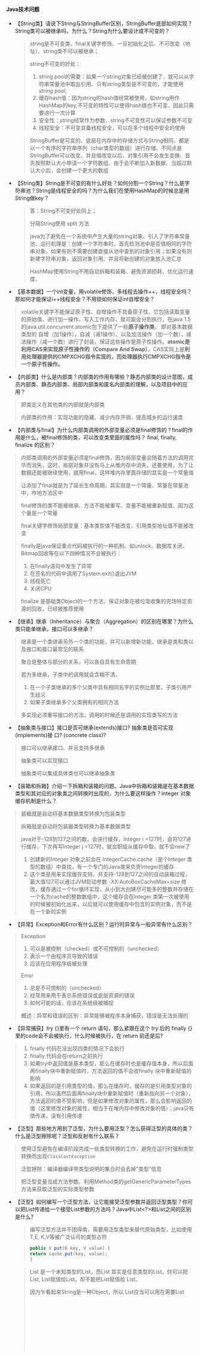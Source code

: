#### Java技术问题

- 【String类】请说下String与StringBuffer区别，StringBuffer底部如何实现？String类可以被继承吗，为什么？String为什么要设计成不可变的？

  > string是不可变类、final关键字修饰、一旦初始化之后、不可改变（地址）、string类不可以被继承；
  >
  > string不可变的好处：
  >
  > 1. string pool的需要：如果一个string对象已经被创建了、就可以从字符串常量池中取出引用、只有string类型是不可变的，才能使用string pool;
  > 2. 缓存hash值：因为string的hash值经常被使用，如string用作HashMap的key,不可变的特性可以使得hash值也不可变、因此只需要进行一次计算
  > 3. 安全性：string经常作为参数、string不可变性可以保证参数不可变
  > 4. 线程安全：不可变具备线程安全，可以在多个线程中安全的使用

  > StringBuffer是可变的、底层在内存中的存储方式与String相同、都是以一个有序的字符串序列（char类型的数组）进行存储、不同点是StringBuffer可以改变、并且值改变以后、对象引用不会发生变换、首先按照默认大小申请一个字符数组、由于会不断加入新数据、当超过默认大小后，会创建一个更大的数组

- 【String类】String是不可变的有什么好处？如何分割一个String？什么是字符串池？String是线程安全的吗？为什么我们在使用HashMap的时候总是用String做key？

  > 答：String不可变好处同上；
  >
  > 分隔String使用 split 方法
  >
  > java为了避免在一个系统中产生大量的string对象、引入了字符串常量池、运行机理是：创建一个字符串时，首先检测池中是否值相同的字符串对象，如果有则不需要创建直接从池中查到的对象引用；如果没有则新建字符串对象，返回对象引用、并且将新创建的对象放入池汇总
  >
  > HashMap使用String不用自动拆箱和装箱、避免资源损耗、优化运行速度、

  

  

- 【基本数据】一个int变量，用volatile修饰，多线程去操作++，线程安全吗？那如何才能保证i++线程安全？不用锁如何保证int自增安全？

> volatile关键字不能保证原子性、自增操作不具备原子性、它包括读取变量的原始值、进行加一操作、写入工作内存，就可能会分割执行，在java 1.5的java.util.concurrent.atomic包下提供了一些**原子操作类**， 即对基本数据类型的 自增（加1操作），自减（减1操作）、以及加法操作（加一个数），减法操作（减一个数）进行了封装，保证这些操作是原子性操作。**atomic是利用CAS来实现原子性操作的（Compare And Swap）**，CAS实际上是**利用处理器提供的CMPXCHG指令实现的，而处理器执行CMPXCHG指令是一个原子性操作。**

- 【内部类】什么是内部类？内部类的作用有哪些？静态内部类的设计意图，成员内部类、静态内部类、局部内部类和匿名内部类的理解，以及项目中的应用？

> 把类定义在其他类的内部就是内部类
>
> 内部类的作用：实现功能的隐藏、减少内存开销、提高城乡的运行速度
>
> 

- 【内部类与final】为什么内部类调用的外部变量必须是final修饰的？final的作用是什么，被final修饰的类，可以改变类里面的属性吗？ final, finally, finalize 的区别？

> 内部类调用的外部变量必须是final修饰，因为局部变量会随着方法的调用完毕而消失，这时，局部对象并没有马上从堆内存中消失，还要使用，为了让数据还能被继续使用，就用final，这样堆内存里面存储的其实是一个常量值
>
> 让添加了final就是为了延长生命周期，其实就是一个常量、常量在常量池中，咋地方法区中
>
> final修饰的类不能被继承、方法不能被重写、变量不能被重新赋值、因为这个量是一个常量
>
> final关键字修饰局部变量：基本类型值不能改变、引用类型地址值不能被改变
>
> finally是java保证重点代码被执行的一种机制、如unlock、数据库关闭、Bitmap回收等在以下四种情况不会被执行：
>
> 1. 在finally语句中发生了异常
> 2. 在签名的代码中调用了System.exit()退出JVM
> 3. 线程死亡
> 4. 关闭CPU
>
> finalize 是基础类Object的一个方法、保证对象在被垃圾收集的完场特定资源的回收，已经被推荐使用

- 【继承】继承（Inheritance）与聚合（Aggregation）的区别在哪里？为什么类只能单继承，接口可以多继承？

> 继承是一个类继承另外一个类的功能，并可以新增新功能，继承是类和类以及接口和接口最常见的联系
>
> 聚合是整体与部分的关系，可以各自具有生命周期
>
> 若为多继承，子类中的调用就会含糊不清，
>
> 1. 在一个子类继承的多个父类中具有相同名字的实例比那里，子类引用产生歧义
> 2. 如果子类继承多个父类拥有的相同方法
>
> 多实现必须重写接口的方法，调用的时候还是调用的实现类写的方法

- 【抽象类与接口】接口是否可继承(extends)接口? 抽象类是否可实现(implements)接 口? (concrete class)?

> 接口可以继承接口、并且支持多继承
>
> 抽象类可以实现接口
>
> 抽象类可以集成具体类也可以继承抽象类

- 【装箱和拆箱】介绍一下拆箱和装箱的问题。Java中拆箱和装箱是在基本数据类型和其对应的对象类之间转换时出现的，为什么要这样操作？Integer 对象缓存机制是什么？

> 装箱就是自动将基本数据类型转换为包装类型
>
> 拆箱就是自动将包装器类型转换为基本数据类型
>
> java对于-128到127之间的数，会进行缓存，Integer  i =127时，会将127进行缓存，下次再写Integer j =127时，就会职级从缓存中取，就不会new了 
>
> 1. 创建新的Integer 对象之前会在 IntegerCache.cache（是个Integer  类型的数组）中查找，有一个专门的Java类来负责Integer的缓存
> 2. 这个类是用来实现缓存支持，并支持-128到127之间的自动装箱过程，最大值127可以通过JVM启动参数  -XX:AutoBoxCacheMax=size 修改，缓存通过一个for循环实现，从小到大创建尽可能多的整数并存储在一个名为cache的整数数组中，这个缓存会在Integer 类第一次被使用的时候被初始化出来，以后就可以使用缓存中包含的实例对象，而不是在一个新的实例
>
> 

- 【异常】Exception和Error有什么区别？运行时异常与一般异常有什么区别？

> Exception
>
> 1. 可以是被控制（checked）或不可控制的（unchecked）
> 2. 表示一个由程序员导致的错误
> 3. 应该在应用程序级被处理
>
> Error
>
> 1. 总是不可控制的（unchecked）
> 2. 经常用来用于表示系统错误或底层资源的错误
> 3. 如何可能的话，应该在系统级被捕捉
>
> 概述：异常和错误的区别：异常能够被程序本身捕获，错误是无法处理的

- 【异常捕获】try {}里有一个 return 语句，那么紧跟在这个 try 后的 finally {}里的code会不会被执行，什么时候被执行，在 return 前还是后?

> 1. finally 代码在没出现四类的情况下会执行
> 2. finally 代码会在return之前执行
> 3. 如果try中返回值是基本类型，那么在缓存时也是缓存值本身，所以后面再finally块中重新赋值时，方法返回的值不会收finally 块中重新赋值的影响
> 4. 如果返回的是引用类型的值，那么在缓存时，缓存的是引用类型对象的引用，所以虽然后面再finally块中重新赋值时（重新指向另一个对象），方法返回的值不受影响，但是如果修改对象的属性，那么会影响返回的值（这里修改对象的属性，相当于在堆内存中修改对象的值）；java只有值传递，没有引用传递

- 【泛型】那些地方用到了泛型，为什么要用泛型？怎么获得泛型的具体的类？什么是泛型擦除呢？泛型和反射有什么联系？

> 使用泛型避免在编译阶段完成一些类型转换的工作，避免在运行时强制类型转换而出现`ClassCastException`
>
> 泛型擦除：编译器编译带类型说明的集合时会去掉”类型“信息
>
> 把泛型变量当成方法参数、利用Method类的getGenericParameterTypes方法来获取泛型的实际类型参数

- 【泛型】如何编写一个泛型方法，让它能接受泛型参数并返回泛型类型？你可以把List<String>传递给一个接受List<Object>参数的方法吗？Java中List<?>和List<Object>之间的区别是什么?

> 编写泛型方法并不困得南，需要用泛型类型来替代原始类型，比如使用T,E, K,V等被广泛认可的类型占符

> ```java
> public V put(K key, V value) {
> return cache.put(key, value);
> }
> ```

>  List<?> 是一个未知类型的List，而List<Object> 其实是任意类型的List。你可以把List<String>, List<Integer>赋值给List<?>，却不能把List<String>赋值给 List<Object>。  
>
> 因为乍看起来String是一种Object，所以 List<String>应当可以用在需要List<Object>的地方，但是事实并非如此。真这样做的话会导致编译错误。如 果你再深一步考虑，你会发现Java这样做是有意义的，因为List<Object>可以存储任何类型的对象包括String, Integer等等，而List<String>却只能用来存储Strings。
>
> List<Object> objectList;
>
> List<String> stringList;
>
> objectList = stringList; //compilation error incompatible types

- 【泛型与反射】通过反射获得泛型的实际类型参数？父类子类使用泛型，其中使用泛型需要注意什么问题？

> 通过ParameterizedType
>
> （1）List<? extends T>适用于读取数据，读取出来的数据全部用T类型接收。如果我们往此list中添加T类型不同的子类的话，各种子类无法相互转换，因此不能添加元素，但可接受初始赋值。
>
> （2）List<? super T>适用于添加元素，只能添加T类型或其子类类型。因为这些类型都能转换为？表示的类型（向上转型），因此我们可以对此list添加元素。只能用Object类型来接收获取到的元素，但是这些元素原本的类型会丢失，因此最好不要使用此泛型来获取元素。

- 【反射】如何防止反射序列化攻击单例？反射中有个暴力访问权限方法，这个方法怎么实现的？如何避免发射攻击？

> abstract、无法实例化、反射无能为力

- 【类加载机制】Person p = new Person()请写一下类的加载过程？在加载过程分别对Person类中的常量，变量，构造方法，成员方法做了什么处理？

> 1. new 用到了person.class 所以会先找到Person.class文件，并加载到内存中
> 2. 执行该类中的static代码块，如果有的话，给Person.class类进行初始化
> 3. 在堆内存中开辟空间分配内存地址
> 4. 咋对内存中建立对象的特有属性，并进行默认初始化
> 5. 对属性进行显示初始化
> 6. 对对象进行构造代码块进行初始化
> 7. 对对象进行与之对应的构造函数进行初始化
> 8. 将内存地址付给栈内存中的p变量

- 【多线程】多线程具有什么优点和缺点？为什么说开启大量的线程,会降低程序的性能，那么该如何做才能降低性能？

> 优点：
>
> 1. 将耗时较长的操作（网络请求、图片下载、音频下载、数据库访问等），放在子线程执行，可以防止主线程卡死；
> 2. 可以发挥多核处理的优势，提升cpu效率
>
> 缺点：
>
> 1. 每开辟一个子线程就消耗一定的资源
> 2. 会造成代码的阅读星变差
> 3. 如果出现多个线程同时访问一个资源，会出现资源争夺的情况

- 【锁机制】谈谈对Synchronized关键字，类锁，方法锁，重入锁的理解？对象锁和类锁是否会互相影响？

> Synchronized是一个java关键字，需要原子性、可见性、有序性三种特性的时候作为一种解决方案
>
> Synchronized修饰一个代码块，修饰一个方法、修饰一个静态方法、修饰一个类
>
> 类锁和对象锁不同，synchronized修饰不加static的方法，锁是加载单个对象上，不同的对象没有竞争关系，修饰加了static方法，锁是加载类上，这个类所有的对象竞争一把锁。
>
> 重入锁支持一个线程对资源的重复加锁
>
> ```java
> 	synchronized (this) {
> 				System.out.println("第1次获取锁，这个锁是：" + this);
> 				int index = 1;
> 				while (true) {
> 					synchronized (this) {
> 						System.out.println("第" + (++index) + "次获取锁，这个锁是：" + this);
> 					}
> 					if (index == 10) {
> 						break;
> 					}
> 				}
> ```
> 

- 【反射】什么是反射机制？反射机制的优缺点？通过设置setAccessible(true)暴力访问权限有什么危害？

> 反射是为了能够动态加载一个类，动态的调用一个方法，动态的访问一个属性等动态要求而设计的，出发点就在于JVM会为每个类创建一个java.lang.Class类的实例，通过改队形可以获取这个类的信息，然后通过使用java.lang.reflect包下的API以达到各种动态需求。
>
> 反射机制是在运行状态中，对于任意一个类，都能够知道这个类的所有属性和方法，对于任意一个对象，都能够调用它的任意一个方法和属性，这种动态获取的信息以及动态调用对象的方法功能称为java语言的反射机制
>
> 优点：运行期类型的判断，动态类加载，动态代理使用反射
>
> 缺点：性能是一个问题，反射相当于一个系列解释操作，通过jvm要做的事情，性能比直接的java代码要慢很多

- 【同步锁】静态同步锁与普通同步锁的区别？具体有哪些使用场景……

> 静态同步锁锁住的是类实例
>
> 普通同步锁锁住的是对象自己



- 【面向对象】面向对象有哪些特征？继承，封装，多态，可以随意抽一个问细节？接口和抽象类有什么区别？

> 抽象类和接口的区别
>
> 1. 接口的方法默认是Public, 所有方法在接口中不能有实现（java8开始接口方法可以又默认实现）。抽象类可以有非抽象的方法
> 2. 接口中的实例变量默认是final类型的，而抽象类则不一定
> 3. 一个类实现接口要实现接口的所有方法，而抽象类不一定
> 4. 接口不能用new实现方法，但是可以声明，必须引用一个实现该接口的对象， 从设计层面讲，抽象是对类的抽象，是一种模板设计，接口是行为的抽象，是一种行为的规范

- 【并发】volatile这个关键字是怎么理解的？在并发环境中如何确保程序的可见性、顺序性和一致性？

> volatile保证可见性：
>
> 一旦一个共享变量（类的成员变量，类的静态成员变量）被volatile修饰，那么就具有了两层含义：
>
> 1. 保证了不同线程对这个变量进行操作的可见性，即一个线程修改了某个变量的值，这个新值对其他线程来说是立即可见的
> 2. 禁止指令重排序
>
> volatile不保证原子性：
>
> 自增操作不是原子操作，而且volatile无法保证对变量的任何操作都是原子性的，解决方法可以通过使用synchronized或者lock,保证原子性，也可以使用AtomiInteger
>
> volatile保证有序性
>
> volatile关键字禁止指令重排序有两层意思：
>
> 1. 当程序执行到volatile变量的读操作或者写操作时，在其签名的操作的更改肯定全都已经进行，且结果已经对后面的操作可见，在其后面的操作肯定还没有进行
> 2. 在进行质量优化时，不能将在堆volatile变量的读操作或者写操作的语句放在其后面执行，也不能把volatile变量后面的语句放到其签名执行

> 

- 【GC机制】垃圾回收机制的原理是什么？这一块主要是了解是否对java虚拟机有了解……

> JVM分配内存
>
> 识别哪些内存是垃圾需要回收
>
> 最后才是用什么方式回收
>
> 栈内存管理是顺序分配的，而且定长，不存在内存回收问题；而堆则是为java对象的实例随机分配内存，不定长度，所以存在内存分配和回收的问题
>
> 垃圾回收机制原理：
>
> 从程序的主要运行对象（如静态对象、寄存器、栈上指向对内存对象等）开始检查引用链，当遍历一遍后得到上述这些无法回收的对象和他们所引用的对象链，组成无法回收的对象集合，而其他孤立对象就作为垃圾回收
>
> GC为了能够正确释放对象，必须监控每一个对象的运行状态，包括对象的申请，引用，被引用，赋值等，GC都需要进行监控，监视对象状态是为了更加准确地、及时释放对象，而释放对象的根本原则就是该对象不再被引用
>
> 

- 【队列】队列有什么特征？队列底层是怎么实现的，为什么底层需要使用循环数组？

>   队列（queue）是一种基本的线性结构，其特点是先进先出（First In First Out, FIFO）。队列可以用数组或链表实现。当用数组实现时，为了提高空间利用率，数组要“循环使用”。如下图所示。
>
> ![img](https://img2018.cnblogs.com/blog/793003/201903/793003-20190309152842700-1916586858.png)
>
>    用循环数组的方式实现时，为了方便地判断队列是否为空或者满，可以采用以下方式：
>
>    1) 设队列最大容量为 max_size，那么要开一个长度为 max_size+1的数组。因为，队列为0, 1, ..., max_size 个元素共 max_size+1 种状态。
>
>    2) 如上图所示， 设 rear 为当前队列尾部元素在数组中的下标位置，front 为**当前队列头部元素的逻辑上前一个位置**的数组下标，存储队列元素的数组下标范围 0 ~ max_size，则：
>
> ​     初始时，front = rear = 0。
>
> ​     当有元素入队时，先判断是否满，不满则更新尾部位置 rear = (rear + 1) % (max_size + 1)，然后将新入队元素加到数组下标为 rear 处。
>
> ​     当有元素出队时，先判断是否空，不空则更新头部位置 front = (front + 1) % (max_size + 1)，然后该 front 位置元素为出队元素。
>
> ​     队列为满的条件是：(rear + 1) % (max_size + 1) == front。
>
> ​     队列为空的条件是：front == rear。

- 【Clone】如何实现对象克隆？深拷贝和浅拷贝区别？深拷贝和浅拷贝如何实现激活机制？

> 浅拷贝对于基本类型的变量而言是拷贝值，对引用数据类型拷贝对象本身，而不会拷贝引用
>
> 深拷贝对于基本数据类型而言拷贝的是值，对引用数据类型将会拷贝引用和对象
>
> 实现浅拷贝implements Cloneable即可实现super.clone()方法
>
> 实现深拷贝需要重写Cloneable方法，完全new一股新对象和引用
>
> 



#### 数据结构，数组，集合

- 【fail-fast】什么是Java集合的快速失败机制 “fail-fast”？这种情况会在什么场景下发生，具体分析一下？

> java集合的一种错误检测机制、当多个线程对集合进行结构上的改变操作时，可能会产生fail-fast机制
>
> 例如：两个线程1和2，线程1通过Iterator遍历集合A中的元素，某个时刻线程2修改了结合A的结构，这时候程序会抛出ConcurrentModificationException异常，从而产生fail-fast
>
> 

- 【HashMap】HashMap的实现机制，底层数据结构是什么？怎么样HashMap线程安全，HashMap和HashTable有什么区别？HashMap如果Hash冲突了怎么解决？

> HashMap在jdk1.8之前是数组加链表的形式
>
> 1.8之后是数组加链表加红黑树的形式，使用ConcurrentHashMap保证线程安全；
>
> HashMap和HashTable区别：
>
> HashMap运行传入空key和空值；
>
> HashTable是线程安全的
>
> HashMap遇到Hash冲突通过链表的形式存入，取时根据hash值相等之后通过equals方法比较key得出位置

- 【List集合】ArrayList，Vector和LinkList的区别，底层分别是怎么实现的，存储空间是如何扩容的？什么是加载因子？

> - LinkedList 同时实现了 List 接口和 Deque 接口，所以既可以将 LinkedList 当做一个有序容器，也可以将之看作一个队列（Queue），同时又可以看作一个栈（Stack）。虽然 LinkedList 和 ArrayList 一样都实现了 List 接口，但其底层是通过**双向链表**来实现的，所以 LinkedList 插入和删除元素的效率都要比 ArrayList 高，因此随机访问的效率也要比 ArrayList 低。
> - 简单总结一下
>   - 实现了List接口和Deque接口，是双端链表
>   - 支持高效的插入和删除操作
>   - 不是线程安全的
>
> ArrayList添加元素时如何扩容
>
> - 通过add方法添加元素，其操作是将指定的元素追加到此列表的末尾。[博客](https://github.com/yangchong211/YCBlogs)
> - 它的实现其实最核心的内容就是`ensureCapacityInternal`。这个函数其实就是**自动扩容机制的核心**。依次来看一下他的具体实现。
> - 当增加数据的时候，如果ArrayList的大小已经不满足需求时，那么就将数组变为原长度的1.5倍，之后的操作就是把老的数组拷到新的数组里面。例如，默认的数组大小是10，也就是说当我们`add`10个元素之后，再进行一次add时，就会发生自动扩容，数组长度由10变为了15具体情况如下所示。

> 门限值等于（负载因子）x（容量），如果构建 HashMap的时候没有指定它们，那么就是依据相应的默认常量值。



- 【HashSet】HashSet是如何保证数据不可重复的？HashSet和TreeSet有什么区别？TreeMap和TreeSet在排序时如何比较元素？Collections工具类中的sort()方法如何比较元素？

> TreeSet是根据二叉树实现的，也就是TreeMap，放入数据不能重复而且不能为null,可以重写compareTo方法来确定元素大小，从而进行升序排序

> HashSet是根据hashCode来决定存储位置的，是通过HashMap来实现的，所以对象必须实现hashCode方法，存储的数据无序不能重复，可以存储null，但是只能存一个
>
> HashSet添加元素时，HashSet会将该操作转换为向HashMap添加键值对，如果HashMap中包含key值与待插入元素相等的键值对（hashCode()方法返回值相等，通过equals()方法比较也返回true）,则待添加的键值对的value会覆盖原有数据，单key不会有所改变

- 【HashMap】为什么HashMap中String、Integer这样的包装类适合作为K？如果我想要让自己的Object作为K应该怎么办呢？
- 【ConcurrentHashMap】ConcurrentHashMap和Hashtable的区别？ConcurrentHashMap的具体实现知道吗？ConcurrentHashMap是如何实现分段锁？ConcurrentHashMap 如何实现高效地线程安全？
- 【HashMap】HashMap 的 table的容量如何确定？loadFactor 是什么？ 该容量如何变化？这种变化会带来什么问题？
- 【数组】在java中，声明一个数组过程中，是如何分配内存的？如何实现数组逆置？如何权衡是使用无序的数组还是有序的数组？怎么判断数组是 null 还是为空？


#### 网络技术

- 【网络请求】常用的HTTP方法有哪些？post和get请求有什么区别？实际开发中涉及账号登录使用哪种请求？

> ![Image.png](http://upload-images.jianshu.io/upload_images/4432347-2d11d6fe54d62e5e.png?imageMogr2/auto-orient/strip%7CimageView2/2/w/1240)
>
> get和post区别：
>
> 1. get请求参数是直接放到url后面的，而post请求时放在请求体中
> 2. get请求参数拼接的url的长度会根据浏览器的不同实现有一定限制，而post请求参数长度没有限制
> 3. get请求方便测试，直接输入地址即可，而post请求不方便测试，需要借助代码或者工具进行发送

- 【HTTPS】讲讲 HTTPS 是怎么做加密的？讲讲非对称加密算法。哪些网站需要用到Https？
- 【HTTP】说一下 HTTP 协议请求头我们常用的 3 个字段？什么是长连接，无状态？Cookie，Session，Token有啥区别？

> Cookie是计算机存储在浏览器目录中的文本文件，当浏览器运行时，存储在RAM中发挥作用，用户从网站或者服务退出，Cookie可存储在用户本地硬盘上面
>
> Session是对于服务器来说的，客户端是没有Session一说的，Session是服务器在客户端连接时添加客户端连接标志的，最终会在服务器软件Tomcat转化一个临时Cookie发送给客户端，当客户端第一请求时服务器会检查是否携带了这个Session，如果没有则会添加Session，如果有就拿出这个Session
>
> token是用户身份验证方式，令牌，最简单的token组成uid，time，sign

- 【Http和Https】说一下http和HTTPS的区别？HTTPS工作原理是什么？HTTP通信机制需要经历那些步骤？TCP和UDP有什么区别？TCP的3次握手和四次挥手，说一下这个过程，第三次握手的作用是什么？


#### 数据算法

- 【二叉树】了解二叉树的遍历么？讲一讲他们。那个数据结构用到了二叉树？有什么可以优化的？


#### Android技术问题

##### 基础组件

- 【数据结构】SparseArray在HashMap上面的改进，大概是如何改进的，说一下原理？
- 【Binder】说一下Binder?

>  https://mp.weixin.qq.com/s?__biz=MzAxMTI4MTkwNQ==&mid=2650826010&idx=1&sn=491e295e6a6c0fe450ad7aa91b6e97cc&chksm=80b7b184b7c03892392015840e4ebc7f2c3533ce8c1a98a5dc6d6d3dd19d53562805d76f6dcb&scene=38#wechat_redirect 
>
>  https://www.jianshu.com/p/429a1ff3560c 
>
>  https://www.jianshu.com/p/adaa1a39a274 
>
> 

​			

- 【Activity组件】Activity启动模式有哪些？具体说一下使用场景，并绘制进出栈的图形？从非activity中开启activity为什么要添加flag，不添加会出现什么问题？
- 【Service】Service的生命周期与启动方法由什么区别？Service先start再bind如何关闭service，为什么bindService可以跟Activity生命周期联动？
- 【BroadcastReceive】广播有哪些注册方式？有什么区别？广播发送和接收原理是什么[binder如何运作的]？
- 【Fragment之懒加载】Fragment是如何做懒加载的？有那几个重要的方法？如何实现？fragment中为什么有时getActivity()会为null？Fragment试图为什么有的时候会重叠，怎么产生的，又如何解决？
- 【Token，Cookie】如何解决登陆过期问题？Token在开发中有什么作用，具体怎么实现的？Token和Cookie有什么区别？
- 【View绘制】LinerLayout跟RelativeLayout的绘制原理？RelativeLayout两次都测量什么……？
- 【View】requestLayout()、invalidate()与postInvalidate()有什么区别？
- 【SurfaceView】SurfaceView与View有何区别？SurfaceView为何不会造成卡顿？SurfaceView替换方案怎么做？
- 【滑动冲突】如何解决ScrollView和RecylerView相同方法的滑动冲突？滑动冲突解决的思想是什么？
- 【事件体系】事件传递流程是什么？主要有哪些方法，请说一下这些方法的作用……
- 【事件体系】事件传递流程和OnTouchListener的关系，那个先执行？事件分发中的onTouch 和onTouchEvent 有什么区别，又该如何使用？
- 【Handler机制】Looper从消息队列中取出消息后，如何传递给handler？消息队列MessageQuee底层怎么实现的？
- 【Handler机制】子线程中是否可以new一个handler对象？会出现什么问题，为什么？
- 【多线程】Android中为什么要使用多线程，说下多线程？Android线程有几种？分别说一下各自的作用？
- 【线程池】为什么说Android开启多个线程容易损耗性能？对线程池原理理解吗？使用线程池有哪些优势，具体结合案例说说……
- 【内存泄漏】常见的内存泄漏有哪些？又是如何解决这些内存泄漏的？并且针对常见的内存泄漏造成的原因是什么？
- 【ANR】ANR是怎么造成的？怎么去解决？用第三方bug管理平台会有日志吧，与异常崩溃日志有什么区别？
- 【图片加载框架】说一下你常用图片加载框架的缓存实现是怎么进行的[三级缓存机制]？LRUCache原理……
- 【动画机制】常见的动画有哪些？具体有哪些使用场景？Animation动画框架实现原理？动画可以改变相应的事件和位置吗？为什么？
- 【四种引用】说一下四中引用的区别和使用场景，什么情况下会导致应用内存空间不足？弱引用和软引用有什么区别？
- 【RecyclerView】说一下RecyclerView绘制步骤和复用机制，复用机制底层是用什么数据结构？还可以问问滑动冲突问题……
- 【OOM】OOM是什么？有哪些场景会造成OOM，如何解决？那么Oom是否可以try catch？为什么？
- 【多进程通信】常见的跨进程通信方式，AIDL的实现原理？bindler通信机制说一下
- 【Retrfit】注解如何获取，反射为何耗性能？了解动态注解吗，说一下Retrfit网络加载框架是如何进行动态注解的？
- 【设计模式】说说你对设计模式的理解，开发过程中主要用到了哪些设计模式？【这个问题回答一定要是自己熟悉的，面试官一般是追问】
- 【性能优化】常用的性能优化有哪些？如何进行布局优化，网路优化，内存泄漏优化等等？

> 布局优化：
>
> 布局优化的核心就是尽量减少布局文件的层级，常见的方式有：
>
> - 多嵌套情况下可使用RelativeLayout减少嵌套。
> - 布局层级相同的情况下使用LinearLayout，它比RelativeLayout更高效。
> - 使用<include>标签重用布局、<merge>标签减少层级、<ViewStub>标签懒加载。
> - 当有多个组件有相似的属性时，可以使用styles，复用样式定义；
> - 通过定义drawable来替代图片资源的使用，降低内存消耗；
>
> 网路优化：
>
> 图片网络优化
>
> - 比如我之前看到豆瓣接口，提供一种加载图片方式特别好。接口返回图片的数据有三种，一种是高清大图，一种是正常图片，一种是缩略小图。当用户处于wifi下给控件设置高清大图，当4g或者3g模式下加载正常图片，当弱网条件下加载缩略图【也称与加载图】。
> - 简单来说根据用户的当前的网络质量来判断下载什么质量的图片（电商用的比较多）。豆瓣开源接口可以参考一下！
>
> 获取网络数据优化
>
> - 移动端获取网络数据优化的几个点
>
> - 连接复用：节省连接建立时间，如开启 keep-alive。
>
>   - 对于Android来说默认情况下HttpURLConnection和HttpClient都开启了keep-alive。只是2.2之前HttpURLConnection存在影响连接池的Bug，具体可见：Android HttpURLConnection及HttpClient选择
>
> - 请求合并：即将多个请求合并为一个进行请求，比较常见的就是网页中的CSS Image Sprites。如果某个页面内请求过多，也可以考虑做一定的请求合并。
>
> - 减少请求数据的大小：对于post请求，body可以做gzip压缩的，header也可以做数据压缩(不过只支持http)
>
>   - 返回数据的body也可以做gzip压缩，body数据体积可以缩小到原来的30%左右。（也可以考虑压缩返回的json数据的key数据的体积，尤其是针对返回数据格式变化不大的情况，支付宝聊天返回的数据用到了）
>
>   
>
>   网络请求异常拦截优化
>
> 在获取数据的流程中，访问接口和解析数据时都有可能会出错，我们可以通过拦截器在这两层拦截错误。
>
> - 1.在访问接口时，我们不用设置拦截器，因为一旦出现错误，Retrofit会自动抛出异常。比如，常见请求异常404，500，503等等。
> - 2.在解析数据时，我们设置一个拦截器，判断Result里面的code是否为成功，如果不成功，则要根据与服务器约定好的错误码来抛出对应的异常。比如，token失效，禁用同账号登陆多台设备，缺少参数，参数传递异常等等。
> - 3.除此以外，为了我们要尽量避免在View层对错误进行判断，处理，我们必须还要设置一个拦截器，拦截onError事件，然后使用ExceptionUtils，让其根据错误类型来分别处理。
> - 具体可以直接看lib中的ExceptionUtils类，那么如何调用呢？入侵性极低，不用改变之前的代码！

- 【差异化】了解过差异化打包吗？怎么实现？实现中遇到什么困难，怎么解决的？
- 【多渠道打包】了解过多渠道打包吗？怎么去实现？
- 【状态吗】常用的相应状态码有哪些？比如404，500，301等是什么意思？
- 【加密和解密】什么是对称加密和非对称加密？常见的加密和解密使用场景有哪些？RSA是属于什么加密方式？
- 【弹窗】Android添加弹窗崩溃(WindowManager$BadTokenException: Unable to add window)是什么原因造成的？
- 【源码分析】Acitivity中的setContentView都做了些什么？
- 【网络白名单】如何避免被抓包【实际上就是比较host】
- 【序列化】intent传递的数据有哪些？为什么intent传递对象数据时，需要序列化？
- 【Kotlin】有了解过kotlin吗？谈一谈与java有什么使用上的区别？
- 【Android8.0】了解新的技术吗？请谈谈对8.0的了解，有应用到实际开发吗？
- 【综合】App开发中遇到什么很难的困难？怎么解决的，花了多长时间？

> 1. 子线程中解析Crash日志并发送导致Anr的解决方式 https://blog.csdn.net/dongyaqin/article/details/87980801 
>
> 2. App启动时候存在白屏或者黑屏问题；解决方法：安卓问题15.0.0.4
> 3. 加载大图导致内存溢出的问题

- 【架构问题(大神分水岭)】项目的架构方式是什么？MVC和MVP有什么区别？开发中如果一个类的逻辑比较复杂，网络请求比较多，如何优化？
- 【插件化(大神分水岭)】说一下对插件化的理解？接下来说说热修复原理，插件化是如何进行加载插件的？
- 【组件化(大神分水岭)】说一下组件化的作用，有什么好处，如何重构代码的？主要是了解思路？

##### 优化相关

- 【Bitmap优化】Bitmap 使用需要注意哪些问题？Bitmap.recycle() 会立即回收么？什么时候会回收？如果没有地方使用这个 Bitmap，为什么垃圾回收不会直接回收它？

##### 复杂控件相关

- 【RecyclerView】RecyclerView滑动卡顿，请分析原因，并提供解决方案。TraceView都能看到哪些成分？
- 【LayoutManager】LayoutManager的源码原理说一下？自定义LayoutManager是怎么实现的？


##### 开源库

- 【Retrofit的实现与原理】Retrofit的实现与原理？那么什么是动态代理，有何特点？
- 【Glide】使用过什么图片加载库？Glide 的源码设计哪里很微妙？它是如何做图片三级缓存的？

> Glide：
>
> - 多种图片格式的缓存，适用于更多的内容表现形式（如Gif、WebP、缩略图、Video）
> - 生命周期集成（根据Activity或者Fragment的生命周期管理图片加载请求）
> - 高效处理Bitmap（bitmap的复用和主动回收，减少系统回收压力）
> - 高效的缓存策略，灵活（Picasso只会缓存原始尺寸的图片，Glide缓存的是多种规格），加载速度快且内存开销小（默认Bitmap格式的不同，使得内存开销是Picasso的一半）
>
>  答案： https://mp.weixin.qq.com/s/jcZA15M_1rvLbaiOYx7-YQ 
>
> 

- 【Rxjava】

>  https://mp.weixin.qq.com/s?__biz=MzIwMTAzMTMxMg==&mid=2649492706&idx=1&sn=d7d213a1db9c8ae3a5b0525d45863518&chksm=8eec871db99b0e0bc4d4d1aa2b7ed5d7c32e5299aee0f0818a798c2deb2996f40f8971c7a6a2&scene=38#wechat_redirect 
>
>  https://mp.weixin.qq.com/s?__biz=MzIwMTAzMTMxMg==&mid=2649492715&idx=1&sn=9d2160fae874472f1ecf40f91c52d837&chksm=8eec8714b99b0e02f08afc916f94fb2bd075c9ce31c214c5c45674739ca110bed423e8f44d5c&scene=38#wechat_redirect 
>
>  https://mp.weixin.qq.com/s?__biz=MzIwMTAzMTMxMg==&mid=2649492715&idx=2&sn=18ec403398fc5044732779ca8cbddd1b&chksm=8eec8714b99b0e02692798393314d6ac437db33e067ab2880972c1124937a66b32d07b49f978&scene=38#wechat_redirect 

- 【ButterKnife】ButterKnife 是怎么做到布局绑定的？注解的原理是什么？分析一下它如何实现findid？
- 【OkHttp】官方为什么会把 HttpClient 和 HttpUrlConnection 替换为 OkHttp 默认实现？它有什么好处？

>  HttpClient 是一个 Apache 三方框架，android5.0被废弃
>
>  HttpURLConnection ：android2.2之后存在bug
>
> okhttp是专注于提升网络连接效率的http客户端。
>
> 1. 它能实现同一ip和端口的请求重用一个socket，这种方式能大大降低网络连接的时间，和每次请求都建立socket，再断开socket的方式相比，降低了服务器服务器的压力。
> 2. okhttp 对http和https都有良好的支持。
> 3. okhttp 不用担心android版本变换的困扰。
> 4. 成熟的网络请求解决方案，比HttpURLConnection更好用。
> 5. 缺点，okhttp请求网络切换回来是在线程里面的，不是在主线程，不能直接刷新UI，需要我们手动处理。封装比较麻烦。

#### 设计模式

- 【单利模式】手写常见的单例模式代码？synchronized修饰方法和修饰类有什么区别？请简述它们使用场景和利弊？如何避免单利被反射攻击？

```JAVA
private volatile static Instance mInstance = null;

private Instance(){}

public static getInstance(){
    if(mInstance == null){
        synchronized(Instance.class){
            if(mInstance == null){
                mInstance  = new Instance();
            }
        }
    }
    return mInstance;
}

```

> 使用枚举单例就可以避免被反射攻击

#### 最后

- 你这边还有什么需要问吗？或者说有什么问题想要了解？【这个一定要说】
- 面试须知：Java基础题3-5个问题，Android基础题8到10个，进阶问题2到5个左右。总时长20到30分钟
- 回去等消息，会把面试结果通知你。如果当时没有给消息，估计就没戏呢！

